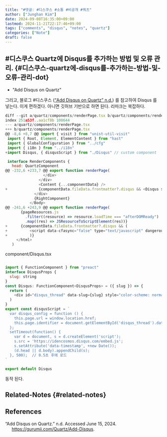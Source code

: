 ```yaml
---
title: "#댓글: #디스쿠스 #소통 #비공개 #쿼츠"
author: ["Junghan Kim"]
date: 2024-09-08T16:35:00+09:00
lastmod: 2024-11-21T22:17:46+09:00
tags: ["comments", "disqus", "notes", "quartz"]
categories: ["Note"]
draft: false
---
```


## #디스쿠스 Quartz에 Disqus를 추가하는 방법 및 오류 관리. {#디스쿠스-quartz에-disqus를-추가하는-방법-및-오류-관리-dot}

-   "Add Disqus on Quartz"

그리고, 블로그 #디스쿠스 (<a href="#citeproc_bib_item_1">“Add Disqus on Quartz” n.d.</a>) 를 참고하여 Disqus 를 넣는다. 이게 편하겠다. 아니면 깃허브 기반으로 하면 된다. 리마크는 복잡하다.

```javascript
diff --git a/quartz/components/renderPage.tsx b/quartz/components/renderPage.tsx
index 251a53f..aa1cf8b 100644
--- a/quartz/components/renderPage.tsx
+++ b/quartz/components/renderPage.tsx
@@ -8,6 +8,7 @@ import { visit } from "unist-util-visit"
 import { Root, Element, ElementContent } from "hast"
 import { GlobalConfiguration } from "../cfg"
 import { i18n } from "../i18n"
+import Disqus, { disqusScript } from "./Disqus" // custom component

 interface RenderComponents {
   head: QuartzComponent
@@ -232,6 +233,7 @@ export function renderPage(
                 </div>
               </div>
               <Content {...componentData} />
+              {componentData.fileData.frontmatter?.disqus && <Disqus slug={slug} />}
             </div>
             {RightComponent}
           </Body>
@@ -241,6 +243,9 @@ export function renderPage(
       {pageResources.js
         .filter((resource) => resource.loadTime === "afterDOMReady")
         .map((res) => JSResourceToScriptElement(res))}
+      {componentData.fileData.frontmatter?.disqus && (
+          <script data-cfasync="false" type="text/javascript" dangerouslySetInnerHTML={{ __html: disqusScript }} />
+          )}
     </html>
   )
```

component/Disqus.tsx

```javascript

import { FunctionComponent } from "preact"
interface DisqusProps {
  slug: string
}
const Disqus: FunctionComponent<DisqusProps> = ({ slug }) => {
  return (
    <div id="disqus_thread" data-slug={slug} style="color-scheme: normal"></div>
  )
}
export const disqusScript = `
  var disqus_config = function () {
    this.page.url = window.location.href;
    this.page.identifier = document.getElementById('disqus_thread').dataset.slug;
  };
  setTimeout(function() {
    var d = document, s = d.createElement('script');
    s.src = 'https://idencosmos.disqus.com/embed.js';
    s.setAttribute('data-timestamp', +new Date());
    (d.head || d.body).appendChild(s);
  }, 500);  // 0.5초 후에 로드
`

export default Disqus
```

동작 된다.


## Related-Notes {#related-notes}

## References

<style>.csl-entry{text-indent: -1.5em; margin-left: 1.5em;}</style><div class="csl-bib-body">
  <div class="csl-entry"><a id="citeproc_bib_item_1"></a>“Add Disqus on Quartz.” n.d. Accessed June 15, 2024. <a href="https://gurumii.com/Quartz/Add-Disqus">https://gurumii.com/Quartz/Add-Disqus</a>.</div>
</div>
